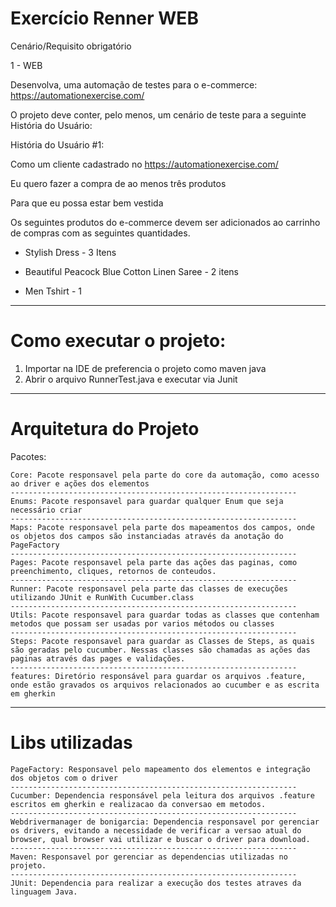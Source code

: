 # Exercício Renner WEB

Cenário/Requisito obrigatório

1 - WEB

Desenvolva, uma automação de testes para o e-commerce: https://automationexercise.com/

 

O projeto deve conter, pelo menos, um cenário de teste para a seguinte História do Usuário:

 

História do Usuário #1:  

Como um cliente cadastrado no https://automationexercise.com/  

Eu quero fazer a compra de ao menos três produtos  

Para que eu possa estar bem vestida  


Os seguintes produtos do e-commerce devem ser adicionados ao carrinho de compras com as seguintes quantidades.  

 - Stylish Dress  - 3 Itens  

 - Beautiful Peacock Blue Cotton Linen Saree - 2 itens  

 - Men Tshirt - 1  

----------------------------------------------------------------

# Como executar o projeto:
1. Importar na IDE de preferencia o projeto como maven java
2. Abrir o arquivo RunnerTest.java e executar via Junit

----------------------------------------------------------------

# Arquitetura do Projeto
Pacotes:

	Core: Pacote responsavel pela parte do core da automação, como acesso ao driver e ações dos elementos
    ----------------------------------------------------------------
	Enums: Pacote responsavel para guardar qualquer Enum que seja necessário criar
    ----------------------------------------------------------------
	Maps: Pacote responsavel pela parte dos mapeamentos dos campos, onde os objetos dos campos são instanciadas através da anotação do PageFactory
    ----------------------------------------------------------------
	Pages: Pacote responsavel pela parte das ações das paginas, como preenchimento, cliques, retornos de conteudos.
    ----------------------------------------------------------------
	Runner: Pacote responsavel pela parte das classes de execuções utilizando JUnit e RunWith Cucumber.class
    ----------------------------------------------------------------
	Utils: Pacote responsavel para guardar todas as classes que contenham metodos que possam ser usadas por varios métodos ou classes
    ----------------------------------------------------------------
	Steps: Pacote responsavel para guardar as Classes de Steps, as quais são geradas pelo cucumber. Nessas classes são chamadas as ações das paginas através das pages e validações.
    ----------------------------------------------------------------
	features: Diretório responsável para guardar os arquivos .feature, onde estão gravados os arquivos relacionados ao cucumber e as escrita em gherkin
----------------------------------------------------------------

# Libs utilizadas

	PageFactory: Responsavel pelo mapeamento dos elementos e integração dos objetos com o driver
	----------------------------------------------------------------
    Cucumber: Dependencia responsável pela leitura dos arquivos .feature escritos em gherkin e realizacao da conversao em metodos.
	----------------------------------------------------------------
    Webdrivermanager de bonigarcia: Dependencia responsavel por gerenciar os drivers, evitando a necessidade de verificar a versao atual do browser, qual browser vai utilizar e buscar o driver para download.
	----------------------------------------------------------------
    Maven: Responsavel por gerenciar as dependencias utilizadas no projeto.
	----------------------------------------------------------------
    JUnit: Dependencia para realizar a execução dos testes atraves da linguagem Java.
